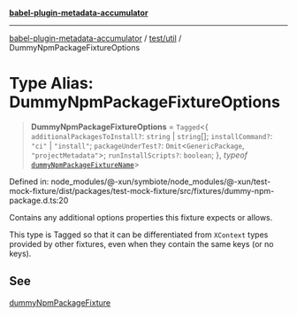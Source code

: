 [**babel-plugin-metadata-accumulator**](../../../README.md)

***

[babel-plugin-metadata-accumulator](../../../README.md) / [test/util](../README.md) / DummyNpmPackageFixtureOptions

# Type Alias: DummyNpmPackageFixtureOptions

> **DummyNpmPackageFixtureOptions** = `Tagged`\<\{ `additionalPackagesToInstall?`: `string` \| `string`[]; `installCommand?`: `"ci"` \| `"install"`; `packageUnderTest?`: `Omit`\<`GenericPackage`, `"projectMetadata"`\>; `runInstallScripts?`: `boolean`; \}, *typeof* [`dummyNpmPackageFixtureName`](../variables/dummyNpmPackageFixtureName.md)\>

Defined in: node\_modules/@-xun/symbiote/node\_modules/@-xun/test-mock-fixture/dist/packages/test-mock-fixture/src/fixtures/dummy-npm-package.d.ts:20

Contains any additional options properties this fixture expects or allows.

This type is Tagged so that it can be differentiated from `XContext`
types provided by other fixtures, even when they contain the same keys (or no
keys).

## See

[dummyNpmPackageFixture](../functions/dummyNpmPackageFixture.md)

